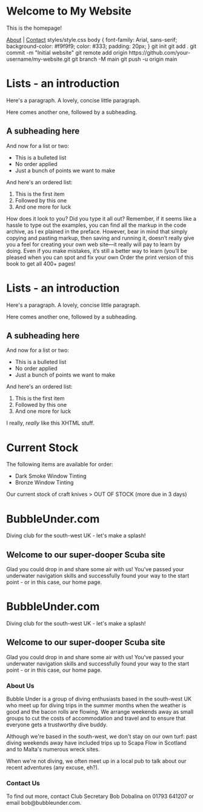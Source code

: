 <!DOCTYPE html>
<html lang="en">
<head>
  <meta charset="UTF-8">
  <title>My Site</title>
  <link rel="stylesheet" href="styles/style.css">
</head>
<body>
  <h1>Welcome to My Website</h1>
  <p>This is the homepage!</p>
  <a href="about.html">About</a> | <a href="contact.html">Contact</a>
</body>
</html>
styles/style.css
body {
  font-family: Arial, sans-serif;
  background-color: #f9f9f9;
  color: #333;
  padding: 20px;
}
git init
git add .
git commit -m "Initial website"
git remote add origin https://github.com/your-username/my-website.git
git branch -M main
git push -u origin main
<!DOCTYPE html PUBLIC "-//W3C//DTD XHTML 1.0 Strict//EN"
"http://www.w3.org/TR/xhtml1/DTD/xhtml1-strict.dtd">
<html xmlns="http://www.w3.org/1999/xhtml">
<head>
<title>Lists - an introduction</title>
<meta http-equiv="Content-Type"
content="text/html; charset=utf-8"/>
</head>
<body>
<h1>Lists - an introduction </h1>
<p>Here's a paragraph. A lovely, concise little paragraph.</p>
<p>Here comes another one, followed by a subheading.</p>
<h2>A subheading here</h2>
<p>And now for a list or two:</p>
<ul>
<li>This is a bulleted list</li>
<li>No order applied</li>
<li>Just a bunch of points we want to make</li>
</ul>
<p>And here's an ordered list:</p>
<ol>
<li>This is the first item</li>
<li>Followed by this one</li>
<li>And one more for luck</li>
</ol>
</body>
</html>
How does it look to you? Did you type it all out? Remember, if it seems like a hassle
to type out the examples, you can find all the markup in the code archive, as I ex
plained in the preface. However, bear in mind that simply copying and pasting
markup, then saving and running it, doesn’t really give you a feel for creating your
own web site—it really will pay to learn by doing. Even if you make mistakes, it’s
still a better way to learn (you’ll be pleased when you can spot and fix your own
Order the print version of this book to get all 400+ pages!

<!DOCTYPE html PUBLIC "-//W3C//DTD XHTML 1.0 Strict//EN"
"http://www.w3.org/TR/xhtml1/DTD/xhtml1-strict.dtd">
<html xmlns="http://www.w3.org/1999/xhtml">
<head>
<title>Lists - an introduction</title>
<meta http-equiv="Content-Type"
content="text/html; charset=utf-8"/>
</head>
<body>
<h1>Lists - an introduction </h1>
<p>Here's a paragraph. A lovely, concise little paragraph.</p>
<p>Here comes another one, followed by a subheading.</p>
<h2>A subheading here</h2>
<p>And now for a list or two:</p>
<ul>
<li>This is a bulleted list</li>
<li>No order applied</li>
<li>Just a bunch of points we want to make</li>
</ul>
<p>And here's an ordered list:</p>
<ol>
<li>This is the first item</li>
<li>Followed by this one</li>
<li>And one more for luck</li>
</ol>
</body>
</html>
<!DOCTYPE html PUBLIC "-//W3C//DTD XHTML 1.0 Strict//EN"
"http://www.w3.org/TR/xhtml1/DTD/xhtml1-strict.dtd">
<html xmlns="http://www.w3.org/1999/xhtml">
<head>
<title>Comment example</title>
<meta http-equiv="Content-Type"
content="text/html; charset=utf-8"/>
</head>
<body>
<p>I really, <em>really</em> like this XHTML stuff.</p>
<!-- Added emphasis using the em element. Handy one, that. -->
</body>
</html>
<!DOCTYPE html PUBLIC "-//W3C//DTD XHTML 1.0 Strict//EN"
"http://www.w3.org/TR/xhtml1/DTD/xhtml1-strict.dtd">
<html xmlns="http://www.w3.org/1999/xhtml">
<head>
<title>Commenting out XHTML</title>
<meta http-equiv="Content-Type"
content="text/html; charset=utf-8"/>
</head>
<body>
<h1>Current Stock</h1>
<p>The following items are available for order:</p>
<ul>
<li>Dark Smoke Window Tinting</li>
<li>Bronze Window Tinting</li>
<!-- <li>Spray mount</li>
<li>Craft knife (pack of 5)</li> -->
</ul>
</body>
</html>
<!DOCTYPE html PUBLIC "-//W3C//DTD XHTML 1.0 Strict//EN"
"http://www.w3.org/TR/xhtml1/DTD/xhtml1-strict.dtd">
<html xmlns="http://www.w3.org/1999/xhtml">
<head>
<title>Stock Note</title>
<meta http-equiv="Content-Type"
content="text/html; charset=utf-8"/>
</head>
<body>
<p>Our current stock of craft knives &gt;
OUT OF STOCK (more due in 3 days)</p>
</body>
</html>
<!DOCTYPE html PUBLIC "-//W3C//DTD XHTML 1.0 Strict//EN"
"http://www.w3.org/TR/xhtml1/DTD/xhtml1-strict.dtd">
<html xmlns="http://www.w3.org/1999/xhtml">
<head>
<title></title>
<meta http-equiv="Content-Type"
content="text/html; charset=utf-8"/>
</head>
<body>
</body>
</html>
<!DOCTYPE html PUBLIC "-//W3C//DTD XHTML 1.0 Strict//EN"
"http://www.w3.org/TR/xhtml1/DTD/xhtml1-strict.dtd">
<html xmlns="http://www.w3.org/1999/xhtml">
<head>
<title>Bubble Under—The diving club for the south-west
UK</title>
<body>
<h1>BubbleUnder.com</h1>
<p>Diving club for the south-west UK - let's make a splash!</p>
<h2>Welcome to our super-dooper Scuba site</h2>
<p>Glad you could drop in and share some air with us! You've
passed your underwater navigation skills and successfully
found your way to the start point - or in this case, our
home page.</p>
</body>
<h1>BubbleUnder.com</h1>
<p>Diving club for the south-west UK - let's make a splash!</p>
<h2>Welcome to our super-dooper Scuba site</h2>
<p>Glad you could drop in and share some air with us! You've
passed your underwater navigation skills and successfully
found your way to the start point - or in this case, our home
page.</p>
<h3>About Us</h3>
<p>Bubble Under is a group of diving enthusiasts based in the
south-west UK who meet up for diving trips in the summer
months when the weather is good and the bacon rolls are
flowing. We arrange weekends away as small groups to cut the
costs of accommodation and travel and to ensure that everyone
gets a trustworthy dive buddy.</p>
<p>Although we're based in the south-west, we don't stay on our
own turf: past diving weekends away have included trips up to
Scapa Flow in Scotland and to Malta's numerous wreck
sites.</p>
<p>When we're not diving, we often meet up in a local pub
to talk about our recent adventures (any excuse, eh?).</p>
<h3>Contact Us</h3>
<p>To find out more, contact Club Secretary Bob Dobalina on
01793 641207 or email bob@bubbleunder.com.</p>






